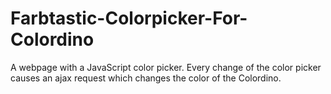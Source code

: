 Farbtastic-Colorpicker-For-Colordino
====================================

A webpage with a JavaScript color picker. Every change of the color picker causes an ajax request which changes the color of the Colordino.
